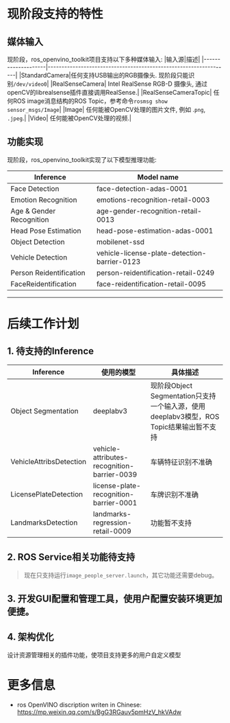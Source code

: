 
# 现阶段支持的特性
## 媒体输入
现阶段，ros_openvino_toolkit项目支持以下多种媒体输入:
|输入源|描述|
|--------------------|------------------------------------------------------------------|
|StandardCamera|任何支持USB输出的RGB摄像头. 现阶段只能识别`/dev/video0`|
|RealSenseCamera| Intel RealSense RGB-D 摄像头, 通过openCV的librealsense插件直接调用RealSense.|
|RealSenseCameraTopic| 任何ROS image消息结构的ROS Topic，参考命令`rosmsg show sensor_msgs/Image`|
|Image| 任何能被OpenCV处理的图片文件, 例如 .`png`, `.jpeg`.|
|Video| 任何能被OpenCV处理的视频.|

## 功能实现
现阶段，ros_openvino_toolkit实现了以下模型推理功能:

|Inference|Model name|
|-----------------------|--------------------| 
|Face Detection| face-detection-adas-0001
|Emotion Recognition| emotions-recognition-retail-0003 |
|Age & Gender Recognition| age-gender-recognition-retail-0013 |
|Head Pose Estimation| head-pose-estimation-adas-0001 |
|Object Detection| mobilenet-ssd|
|Vehicle Detection| vehicle-license-plate-detection-barrier-0123 |
|Person Reidentification| person-reidentification-retail-0249|
| FaceReidentification | face-reidentification-retail-0095 |


---

# 后续工作计划

## 1. 待支持的Inference

|Inference|使用的模型 | 具体描述 |
|-----------------------| ------------- |--------------------------------------|
| Object Segmentation|deeplabv3 |现阶段Object Segmentation只支持一个输入源，使用deeplabv3模型，ROS Topic结果输出暂不支持|
|VehicleAttribsDetection | vehicle-attributes-recognition-barrier-0039 | 车辆特征识别不准确|
| LicensePlateDetection |  license-plate-recognition-barrier-0001 | 车牌识别不准确 |
| LandmarksDetection |landmarks-regression-retail-0009 | 功能暂不支持

## 2.  ROS Service相关功能待支持
> 现在只支持运行`image_people_server.launch`，其它功能还需要debug。

## 3. 开发GUI配置和管理工具，使用户配置安装环境更加便捷。


## 4. 架构优化
设计资源管理相关的插件功能，使项目支持更多的用户自定义模型

# 更多信息
* ros OpenVINO discription writen in Chinese: https://mp.weixin.qq.com/s/BgG3RGauv5pmHzV_hkVAdw 



